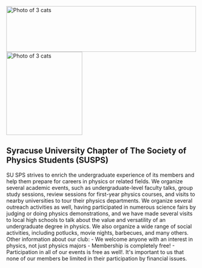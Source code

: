 <img src="https://thecollege.syr.edu/static/img/arts-sciences-S.svg" width="500" height="121" alt="Photo of 3 cats"> <img src="https://static.wixstatic.com/media/655c84_a2e2f419d8ca40689751e58e2b0f1a6e~mv2.png/v1/fill/w_257,h_318,al_c,q_85/SPSLOGOOFFICIALBYSHANEPRYAN.webp" width="200" height="220" alt="Photo of 3 cats"> 

## Syracuse University Chapter of The Society of Physics Students (SUSPS)

SU SPS strives to enrich the undergraduate experience of its members and help them prepare for careers in physics or related fields. We organize several academic events, such as undergraduate-level faculty talks, group study sessions, review sessions for first-year physics courses, and visits to nearby universities to tour their physics departments. We organize several outreach activities as well, having participated in numerous science fairs by judging or doing physics demonstrations, and we have made several visits to local high schools to talk about the value and versatility of an undergraduate degree in physics. We also organize a wide range of social activities, including potlucks, movie nights, barbecues, and many others. Other information about our club: - We welcome anyone with an interest in physics, not just physics majors - Membership is completely free! - Participation in all of our events is free as well!. It's important to us that none of our members be limited in their participation by financial issues.




